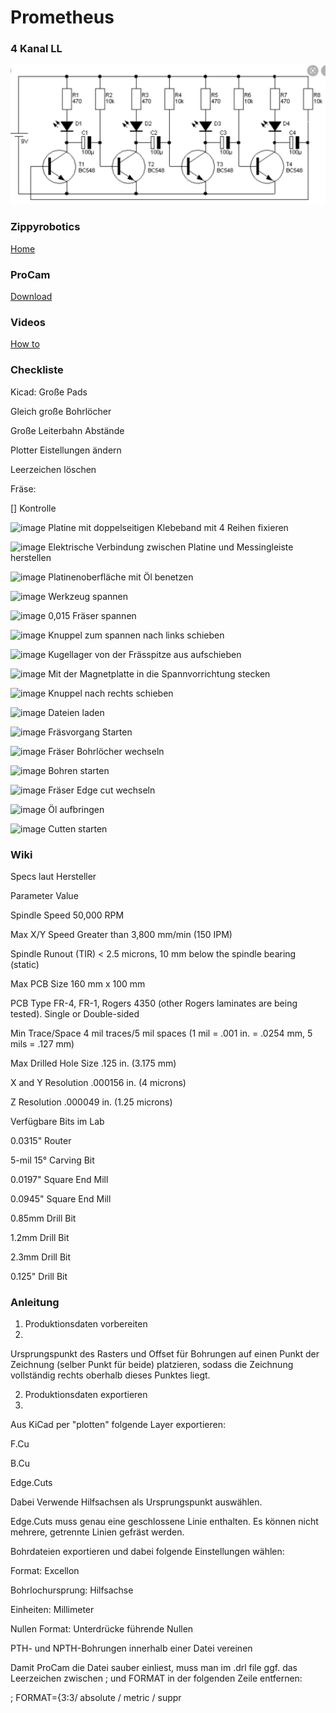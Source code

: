 # Prometheus

### 4 Kanal LL
![image](https://github.com/frankyhub/Prometheus/blob/main/4Kanal-LL.jpg)

### Zippyrobotics
[Home](https://www.zippyrobotics.com/)

### ProCam
[Download](https://www.zippyrobotics.com/download/)

### Videos
[How to](https://www.zippyrobotics.com/how-to/)


### Checkliste


Kicad:
Große Pads

Gleich große Bohrlöcher

Große Leiterbahn Abstände

Plotter Eistellungen ändern

Leerzeichen löschen

Fräse:

[] Kontrolle

![image](https://user-images.githubusercontent.com/61152841/133024511-c466d947-787a-40c3-9472-26b9eed16f23.png)
Platine mit doppelseitigen Klebeband mit 4 Reihen fixieren

![image](https://user-images.githubusercontent.com/61152841/133024515-001684ac-5d6f-4b46-9c72-55bb76597786.png)
Elektrische Verbindung zwischen Platine und Messingleiste herstellen 

![image](https://user-images.githubusercontent.com/61152841/133024522-5fab964f-aaa8-4713-85e9-57dde7770782.png)
Platinenoberfläche mit Öl benetzen

![image](https://user-images.githubusercontent.com/61152841/133024531-b6bcf558-6b07-4c51-828f-82c20d6c0feb.png)
Werkzeug spannen

![image](https://user-images.githubusercontent.com/61152841/133024533-dcb9017f-0364-4cfe-9347-7ef49f8077b7.png)
0,015 Fräser spannen 

![image](https://user-images.githubusercontent.com/61152841/133024536-e52bad55-eab8-471a-87a5-1ce290256fed.png)
Knuppel zum spannen nach links schieben 

![image](https://user-images.githubusercontent.com/61152841/133024541-81a7718d-7cee-46bf-a23b-57a314270ab3.png)
Kugellager von der Frässpitze aus aufschieben

![image](https://user-images.githubusercontent.com/61152841/133024543-dc8c29bc-0964-419d-b68b-318c637d514a.png)
Mit der Magnetplatte in die Spannvorrichtung stecken

![image](https://user-images.githubusercontent.com/61152841/133024547-b27df3cc-3e32-4db9-9898-bb9f91e55c84.png)
Knuppel nach rechts schieben

![image](https://user-images.githubusercontent.com/61152841/133024548-d963c83f-8696-4655-907c-b67786ce2e42.png)
Dateien laden

![image](https://user-images.githubusercontent.com/61152841/133024550-43bfecbb-2d55-4efe-857a-908e5ac23af5.png)
Fräsvorgang Starten

![image](https://user-images.githubusercontent.com/61152841/133024554-6d22cf59-ebc8-4b23-8df0-98c30efd95a3.png)
Fräser  Bohrlöcher wechseln

![image](https://user-images.githubusercontent.com/61152841/133024558-cd75e04c-3322-4734-8dcb-7b49291d75e6.png)
Bohren starten 

![image](https://user-images.githubusercontent.com/61152841/133024561-67c260a9-7973-48d2-9fb9-b8f7c7e467e1.png)
Fräser Edge cut wechseln

![image](https://user-images.githubusercontent.com/61152841/133024566-3b09abe0-b3cc-4cee-84d9-db570f43acb1.png)
Öl aufbringen 

![image](https://user-images.githubusercontent.com/61152841/133024569-1b5b8a5e-05e9-4a84-93ba-5c49f94c6701.png)
Cutten starten




### Wiki

Specs laut Hersteller

Parameter	Value

Spindle Speed	50,000 RPM

Max X/Y Speed	Greater than 3,800 mm/min (150 IPM)

Spindle Runout (TIR)	< 2.5 microns, 10 mm below the spindle bearing (static)

Max PCB Size	160 mm x 100 mm

PCB Type	FR-4, FR-1, Rogers 4350 (other Rogers laminates are being tested). Single or Double-sided

Min Trace/Space	4 mil traces/5 mil spaces (1 mil = .001 in. = .0254 mm, 5 mils = .127 mm)

Max Drilled Hole Size	.125 in. (3.175 mm)

X and Y Resolution	.000156 in. (4 microns)

Z Resolution	.000049 in. (1.25 microns)

Verfügbare Bits im Lab

0.0315" Router

5-mil 15° Carving Bit

0.0197" Square End Mill

0.0945" Square End Mill

0.85mm Drill Bit

1.2mm Drill Bit

2.3mm Drill Bit

0.125" Drill Bit


### Anleitung
1. Produktionsdaten vorbereiten
2. 
Ursprungspunkt des Rasters und Offset für Bohrungen auf einen Punkt der Zeichnung (selber Punkt für beide) platzieren, sodass die Zeichnung vollständig rechts oberhalb dieses Punktes liegt.


2. Produktionsdaten exportieren
3. 
Aus KiCad per "plotten" folgende Layer exportieren:


F.Cu

B.Cu

Edge.Cuts

Dabei Verwende Hilfsachsen als Ursprungspunkt auswählen.


Edge.Cuts muss genau eine geschlossene Linie enthalten. Es können nicht mehrere, getrennte Linien gefräst werden.


Bohrdateien exportieren und dabei folgende Einstellungen wählen:


Format: Excellon

Bohrlochursprung: Hilfsachse

Einheiten: Millimeter

Nullen Format: Unterdrücke führende Nullen

PTH- und NPTH-Bohrungen innerhalb einer Datei vereinen

Damit ProCam die Datei sauber einliest, muss man im .drl file ggf. das Leerzeichen zwischen ; und FORMAT in der folgenden Zeile entfernen:


; FORMAT={3:3/ absolute / metric / suppr


